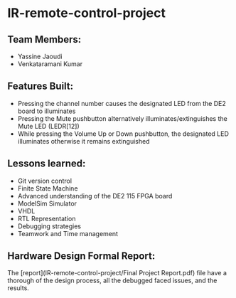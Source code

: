 # IR-remote-control-project

## Team Members:
* Yassine Jaoudi
* Venkataramani Kumar

## Features Built:
* Pressing the channel number causes the designated LED from the DE2 board to illuminates
* Pressing the Mute pushbutton alternatively illuminates/extinguishes the Mute LED (LEDR[12])
* While pressing the Volume Up or Down pushbutton, the designated LED illuminates otherwise it remains extinguished

## Lessons learned:
* Git version control
* Finite State Machine
* Advanced understanding of the DE2 115 FPGA board
* ModelSim Simulator
* VHDL
* RTL Representation
* Debugging strategies
* Teamwork and Time management

## Hardware Design Formal Report:
The [report](IR-remote-control-project/Final Project Report.pdf) file have a thorough of the design process, all the debugged faced issues, and the results.